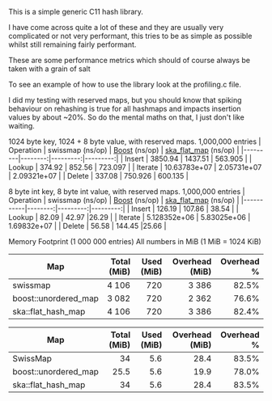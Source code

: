 This is a simple generic C11 hash library.

I have come across quite a lot of these and they are usually very complicated or not very performant, this tries to be as simple as possible whilst still remaining fairly performant.

These are some performance metrics which should of course always be taken with a grain of salt

To see an example of how to use the library look at the profiling.c file.

I did my testing with reserved maps, but you should know that spiking behaviour on rehashing is true for all hashmaps and impacts insertion values by about ~20%. So do the mental maths on that, I just don't like waiting.

1024 byte key, 1024 + 8 byte value, with reserved maps. 1,000,000 entries
| Operation | swissmap (ns/op) | [Boost](https://github.com/boostorg/boost) (ns/op) | [ska_flat_map](https://github.com/skarupke/flat_hash_map/blob/master/flat_hash_map.hpp) (ns/op) |
|---------|--------:|---------:|---------:|
| Insert  | 3850.94 | 1437.51 | 563.905 |
| Lookup  | 374.92 | 852.56 | 723.097 |
| Iterate | 10.63783e+07 | 2.05731e+07 | 2.09321e+07 |
| Delete  | 337.08 | 750.926 | 600.135 |

8 byte int key, 8 byte int value, with reserved maps. 1,000,000 entries
| Operation | swissmap (ns/op) | [Boost](https://github.com/boostorg/boost) (ns/op) | [ska_flat_map](https://github.com/skarupke/flat_hash_map/blob/master/flat_hash_map.hpp) (ns/op) |
|-----------|--------:|---------:|---------:|
| Insert    | 126.19  |  107.86   | 38.54    |
| Lookup    | 82.09   |  42.97    |26.29    |
| Iterate   | 5.128352e+06 | 5.83025e+06 | 1.69832e+07 |
| Delete    | 56.58   |  144.45   |25.66    |

Memory Footprint (1 000 000 entries)
All numbers in MiB (1 MiB = 1024 KiB)

| Map                  | Total (MiB) | Used (MiB) | Overhead (MiB) | Overhead % |
|----------------------|------------:|-----------:|---------------:|-----------:|
| swissmap             |      4 106  |     720    |        3 386   |     82.5%  |
| boost::unordered_map |      3 082  |     720    |        2 362   |     76.6%  |
| ska::flat_hash_map   |      4 106  |     720    |        3 386   |     82.4%  |

| Map                  | Total (MiB) | Used (MiB) | Overhead (MiB) | Overhead % |
|----------------------|------------:|-----------:|---------------:|-----------:|
| SwissMap             |         34  |     5.6    |         28.4   |     83.5%  |
| boost::unordered_map |       25.5  |     5.6    |         19.9   |     78.0%  |
| ska::flat_hash_map   |         34  |     5.6    |         28.4   |     83.5%  |
